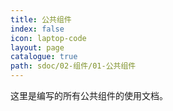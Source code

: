 ```yaml
---
title: 公共组件
index: false
icon: laptop-code
layout: page
catalogue: true
path: sdoc/02-组件/01-公共组件
---
```


这里是编写的所有公共组件的使用文档。
